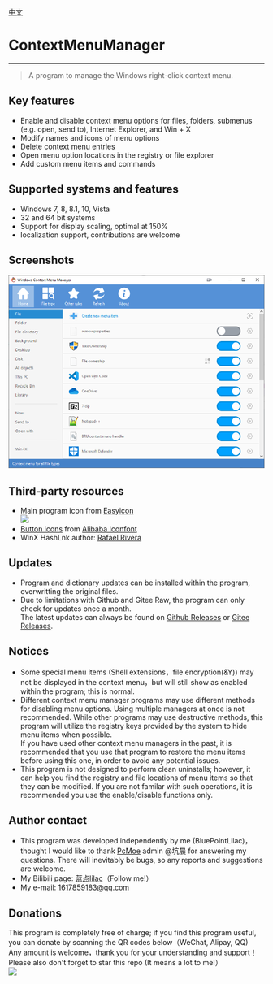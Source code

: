 [中文](./README.md)
# ContextMenuManager
------
> A program to manage the Windows right-click context menu.

## Key features
* Enable and disable context menu options for files, folders, submenus (e.g. open, send to), Internet Explorer, and Win + X
* Modify names and icons of menu options
* Delete context menu entries
* Open menu option locations in the registry or file explorer
* Add custom menu items and commands

## Supported systems and features 
* Windows 7, 8, 8.1, 10, Vista
* 32 and 64 bit systems
* Support for display scaling, optimal at 150%
* localization support, contributions are welcome

## Screenshots
![](./Screenshot-en.png)

## Third-party resources
* Main program icon from [Easyicon][1]<br>![](https://raw.githubusercontent.com/BluePointLilac/ContextMenuManager/master/ContextMenuManager/Properties/AppIcon.ico)
* [Button icons][2] from [Alibaba Iconfont][3]
* WinX HashLnk author: [Rafael Rivera][4]

## Updates
*  Program and dictionary updates can be installed within the program, overwritting the original files.
* Due to limitations with Github and Gitee Raw, the program can only check for updates once a month. <br> The latest updates can always be found on [Github Releases][5] or [Gitee Releases][6].

## Notices
* Some special menu items (Shell extensions，file encryption(&Y)) may not be displayed in the context menu，but will still show as enabled within the program; this is normal.
* Different context menu manager programs may use different methods for disabling menu options. Using multiple managers at once is not recommended. While other programs may use destructive methods, this program will utilize the registry keys provided by the system to hide menu items when possible.
<br>If you have used other context menu managers in the past, it is recommended that you use that program to restore the menu items before using this one, in order to avoid any potential issues.
* This program is not designed to perform clean uninstalls; however, it can help you find the registry and file locations of menu items so that they can be modified. If you are not familar with such operations, it is recommended you use the enable/disable functions only.

## Author contact
* This program was developed independently by me (BluePointLilac)，thought I would like to thank [PcMoe][7] admin @坑晨 for answering my questions. There will inevitably be bugs, so any reports and suggestions are welcome.
* My Bilibili page: [蓝点lilac][8]（Follow me!）
* My e-mail: 1617859183@qq.com

## Donations
This program is completely free of charge; if you find this program useful, you can donate by scanning the QR codes below（WeChat, Alipay, QQ) 
<br>Any amount is welcome，thank you for your understanding and support！Please also don't forget to star this repo (It means a lot to me!）<br>![](https://raw.githubusercontent.com/BluePointLilac/ContextMenuManager/master/ContextMenuManager/Properties/Resources/Images/Donate.png)

  [1]: https://www.easyicon.net/1208132-mouse_icon.html
  [2]: ContextMenuManager/Properties/Resources/Images
  [3]: https://www.iconfont.cn/
  [4]: https://github.com/riverar/hashlnk
  [5]: https://github.com/BluePointLilac/ContextMenuManager/releases
  [6]: https://gitee.com/BluePointLilac/ContextMenuManager/releases
  [7]: http://www.pcmoe.net/
  [8]: https://space.bilibili.com/34492771
